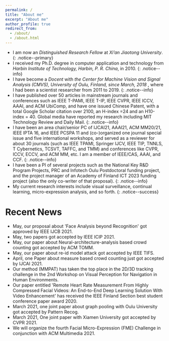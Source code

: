 ```yaml
---
permalink: /
title: "About me"
excerpt: "About me"
author_profile: true
redirect_from: 
  - /about/
  - /about.html
---
```


* I am now an <i> Distinguished Research Fellow </i> at <i>Xi’an Jiaotong University</i>. 
{: .notice--primary}
* I received my Ph.D. degree in computer application and technology from <i>Harbin Institute of Technology, Harbin, P. R. China</i>, in 2010.
{: .notice--info} 
* I have become a <i>Docent</i> with <i>the Center for Machine Vision and Signal Analysis (CMVS), University of Oulu, Finland, since March, 2018 </i>, where I had been a scientist researcher from 2011 to 2019. 
{: .notice--info} 
* I have published over 50 articles in mainstream journals and conferences such as IEEE T-PAMI, IEEE T-IP, IEEE CVPR, IEEE ICCV, AAAI, and ACM UbiComp, and have one issued Chinese Patent, with a total Google Scholar citation over 2100, an H-index =24 and an H10-index = 40. Global media have reported my research including MIT Technology Review and Daily Mail.
{: .notice--info} 
* I have been an area chair/senior PC of IJCAI21, AAAI21, ACM MM20/21, IEEE IPTA 16, and IEEE PCSPA 11 and (co-)organized one journal special issue and five international workshops, and served as a reviewer for about 30 journals (such as IEEE TPAMI, Springer IJCV, IEEE TIP, TNNLS, T Cybernetics, TCSVT, TAFFC, and TMM) and conferences like CVPR, ICCV, ECCV, and ACM MM, etc. I am a member of IEEE/CAS, AAAI, and CCF. 
{: .notice--info}   
* I have been a PI of several projects such as the National Key R&D Program Projects, PRC and Infotech Oulu Postdoctoral funding project, and the project manager of an Academy of Finland ICT 2023 funding project (also the only co-writer of that proposal). 
{: .notice--info} 
* My current research interests include visual surveillance, continual learning, micro-expression analysis, and so forth. 
{: .notice--success}

# Recent News
* May, our proposal about 'Face Analysis beyond Recognition' got approved by IEEE IJCB 2021.
* May, two papers got accepted by IEEE ICIP 2021.
* May, our paper about Neural-architecture-analysis based crowd counting got accepted by ACM TOMM.
* May, our paper about re-id model attack got accepted by IEEE TIFS.
* April, one Paper about measure based crowd counting just got accepted by IJCAI 2021.
* Our method (MMPAT) has taken the top place in the 2D/3D tracking challenge in the 2nd Workshop on Visual Perception for Navigation in Human Environments.
* Our paper entitled 'Remote Heart Rate Measurement From Highly Compressed Facial Videos: An End-to-End Deep Learning Solution With Video Enhancement' has received the IEEE Finland Section best student conference paper award 2020.
* March 2021, one joint paper about graph pooling with Oulu University got accepted by Pattern Recog.
* March 2021, One joint paper with Xiamen University got accepted by CVPR 2021. 
* We will organize the fourth Facial Micro-Expression (FME) Challenge in conjunction with ACM Multimedia 2021.

